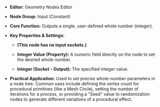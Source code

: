 - **Editor:** Geometry Nodes Editor
    
- **Node Group:** Input (Constant)
    
- **Core Function:** Outputs a single, user-defined whole number (integer).
    
- **Key Properties & Settings:**
    
    - **(This node has no input sockets.)**
        
    - **Integer Value (Property):** A numeric field directly on the node to set the desired whole number.
        
    - **Integer (Socket - Output):** The specified integer value.
        
- **Practical Application:** Used to set precise whole-number parameters in a node tree. Common uses include defining the vertex count for procedural primitives (like a Mesh Circle), setting the number of iterations for a process, or providing a "Seed" value to randomization nodes to generate different variations of a procedural effect.